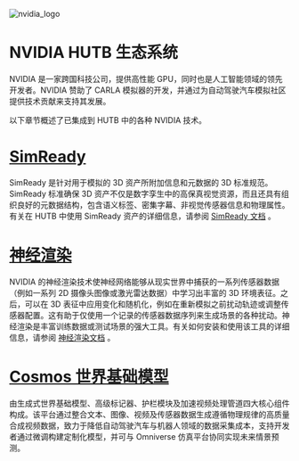 ![nvidia_logo](img/ue/nvidia_hor.png)

# NVIDIA HUTB 生态系统

NVIDIA 是一家跨国科技公司，提供高性能 GPU，同时也是人工智能领域的领先开发者。NVIDIA 赞助了 CARLA 模拟器的开发，并通过为自动驾驶汽车模拟社区提供技术贡献来支持其发展。

以下章节概述了已集成到 HUTB 中的各种 NVIDIA 技术。


# [SimReady](nvidia_simready.md)

SimReady 是针对用于模拟的 3D 资产所附加信息和元数据的 3D 标准规范。SimReady 标准确保 3D 资产不仅是数字孪生中的高保真视觉资源，而且还具有组织良好的元数据结构，包含语义标签、密集字幕、非视觉传感器信息和物理属性。有关在 HUTB 中使用 SimReady 资产的详细信息，请参阅 [SimReady 文档](nvidia_simready.md) 。


# [神经渲染](nvidia_nurec.md)

NVIDIA 的神经渲染技术使神经网络能够从现实世界中捕获的一系列传感器数据（例如一系列 2D 摄像头图像或激光雷达数据）中学习出丰富的 3D 环境表征。之后，可以在 3D 表征中应用变化和随机化，例如在重新模拟之前扰动轨迹或调整传感器配置。这有助于仅使用一个记录的传感器数据序列来生成场景的各种扰动。神经渲染是丰富训练数据或测试场景的强大工具。有关如何安装和使用该工具的详细信息，请参阅 [神经渲染文档](nvidia_nurec.md) 。

# [Cosmos 世界基础模型](https://baike.baidu.com/item/Cosmos%E4%B8%96%E7%95%8C%E5%9F%BA%E7%A1%80%E6%A8%A1%E5%9E%8B/65287190?fr=aladdin)

由生成式世界基础模型、高级标记器、护栏模块及加速视频处理管道四大核心组件构成。该平台通过整合文本、图像、视频及传感器数据生成遵循物理规律的高质量合成视频数据，致力于降低自动驾驶汽车与机器人领域的数据采集成本，支持开发者通过微调构建定制化模型，并可与 Omniverse 仿真平台协同实现未来情景预测。
